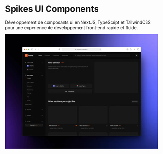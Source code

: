 # Spikes UI Components

Développement de composants ui en NextJS, TypeScript et TailwindCSS pour une expérience de développement front-end rapide et fluide.

![alt text](https://github.com/ccordonnier/spikes-ui-component/blob/main/public/images/paste_challenge.webp?raw=true "Paste challenge")


